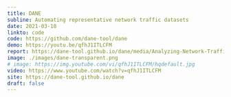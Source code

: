 ```yaml
---
title: DANE
subline: Automating representative network traffic datasets
date: 2021-03-18
linkto: code
code: https://github.com/dane-tool/dane
demo: https://youtu.be/qfhJ1ITLCFM
report: https://dane-tool.github.io/dane/media/Analyzing-Network-Traffic-In-Diverse-Network-Conditions.pdf
image: ./images/dane-transparent.png
# image: https://img.youtube.com/vi/qfhJ1ITLCFM/hqdefault.jpg
video: https://www.youtube.com/watch?v=qfhJ1ITLCFM
site: https://dane-tool.github.io/dane
draft: false
---
```



